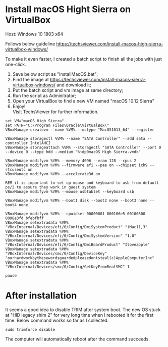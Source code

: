 # Install macOS Hight Sierra on VirtualBox

Host: Windows 10 1803 x64

Follows below guideline
https://techsviewer.com/install-macos-high-sierra-virtualbox-windows/

To make it even faster, I created a batch script to finish all the jobs with just one-click.  
1. Save below script as "InstallMacOS.bat";  
2. Find the image at https://techsviewer.com/install-macos-sierra-virtualbox-windows/ and download it;  
3. Put the batch script and vm image at same directory;  
4. Run the script as Adminitrator;  
5. Open your VirtualBox to find a new VM named "macOS 10.12 Sierra"  
6. Enjoy!  
Visit TechsViewer for further information.

```
set VM="macOS High Sierra"
set PATH="C:\Program Files\Oracle\VirtualBox\"
VBoxManage createvm --name %VM% --ostype "MacOS1013_64" --register

VBoxManage storagectl %VM% --name "SATA Controller" --add sata --controller IntelAHCI
VBoxManage storageattach %VM% --storagectl "SATA Controller" --port 0 --device 0 --type hdd --medium "%~dp0macOS High Sierra.vmdk"

VBoxManage modifyvm %VM% --memory 4096 --vram 128 --cpus 2
VBoxManage modifyvm %VM% --firmware efi --pae on --chipset ich9 --rtcuseutc on 
VBoxManage modifyvm %VM% --accelerate3d on

REM it is important to set up mouse and keyboard to usb from default ps/2 to assure they work in guest system
VBoxManage modifyvm %VM% --mouse usbtablet --keyboard usb

VBoxManage modifyvm %VM% --boot1 disk --boot2 none --boot3 none --boot4 none

VBoxManage modifyvm %VM% --cpuidset 00000001 000106e5 00100800 0098e3fd bfebfbff
VBoxManage setextradata %VM% "VBoxInternal/Devices/efi/0/Config/DmiSystemProduct" "iMac11,3"
VBoxManage setextradata %VM% "VBoxInternal/Devices/efi/0/Config/DmiSystemVersion" "1.0"
VBoxManage setextradata %VM% "VBoxInternal/Devices/efi/0/Config/DmiBoardProduct" "Iloveapple"
VBoxManage setextradata %VM% "VBoxInternal/Devices/smc/0/Config/DeviceKey" "ourhardworkbythesewordsguardedpleasedontsteal(c)AppleComputerInc"
VBoxManage setextradata %VM% "VBoxInternal/Devices/smc/0/Config/GetKeyFromRealSMC" 1

pause
```

# After installation 
It seems a good idea to disable TRIM after system boot. The new OS stuck at "HID legacy shim 2" for very long time when I rebooted it for the first time. Below command works so far as I collected. 
```
sudo trimforce disable
```
The computer will automatically reboot after the command succeeds. 

